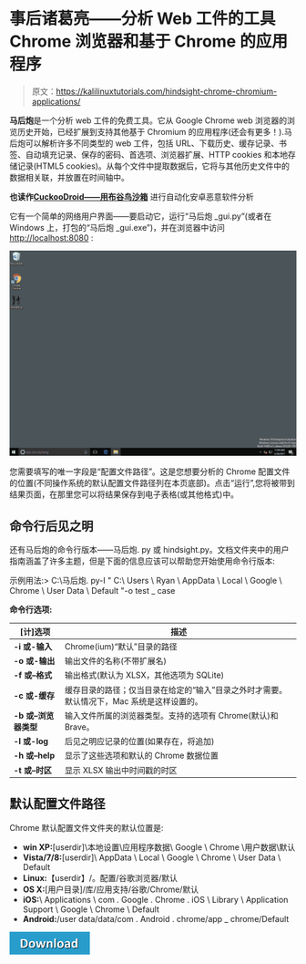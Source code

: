 # 事后诸葛亮——分析 Web 工件的工具 Chrome 浏览器和基于 Chrome 的应用程序

> 原文：<https://kalilinuxtutorials.com/hindsight-chrome-chromium-applications/>

**马后炮**是一个分析 web 工件的免费工具。它从 Google Chrome web 浏览器的浏览历史开始，已经扩展到支持其他基于 Chromium 的应用程序(还会有更多！).马后炮可以解析许多不同类型的 web 工件，包括 URL、下载历史、缓存记录、书签、自动填充记录、保存的密码、首选项、浏览器扩展、HTTP cookies 和本地存储记录(HTML5 cookies)。从每个文件中提取数据后，它将与其他历史文件中的数据相关联，并放置在时间轴中。

**也读作[CuckooDroid——用布谷鸟沙箱](https://kalilinuxtutorials.com/cuckoodroid-android-malware/)** 进行自动化安卓恶意软件分析

它有一个简单的网络用户界面——要启动它，运行“马后炮 _gui.py”(或者在 Windows 上，打包的“马后炮 _gui.exe”)，并在浏览器中访问 [http://localhost:8080](http://localhost:8080) :

![](img//34c5a0c92f5d37f225dd910e7ac2c565.png)

您需要填写的唯一字段是“配置文件路径”。这是您想要分析的 Chrome 配置文件的位置(不同操作系统的默认配置文件路径列在本页底部)。点击“运行”,您将被带到结果页面，在那里您可以将结果保存到电子表格(或其他格式)中。

## **命令行后见之明**

还有马后炮的命令行版本——马后炮. py 或 hindsight.py。文档文件夹中的用户指南涵盖了许多主题，但是下面的信息应该可以帮助您开始使用命令行版本:

示例用法:> C:\马后炮. py-I " C:\ Users \ Ryan \ AppData \ Local \ Google \ Chrome \ User Data \ Default "-o test _ case

**命令行选项:**

| [计]选项 | 描述 |
| --- | --- |
| **-i 或-输入** | Chrome(ium)“默认”目录的路径 |
| **-o 或-输出** | 输出文件的名称(不带扩展名) |
| **-f 或–格式** | 输出格式(默认为 XLSX，其他选项为 SQLite) |
| **-c 或-缓存** | 缓存目录的路径；仅当目录在给定的“输入”目录之外时才需要。默认情况下，Mac 系统是这样设置的。 |
| **-b 或–浏览器类型** | 输入文件所属的浏览器类型。支持的选项有 Chrome(默认)和 Brave。 |
| **-l 或-log** | 后见之明应记录的位置(如果存在，将追加) |
| **-h 或–help** | 显示了这些选项和默认的 Chrome 数据位置 |
| **-t 或–时区** | 显示 XLSX 输出中时间戳的时区 |

## **默认配置文件路径**

Chrome 默认配置文件文件夹的默认位置是:

*   **win XP:**[userdir]\本地设置\应用程序数据\ Google \ Chrome \用户数据\默认
*   **Vista/7/8:**[userdir]\ AppData \ Local \ Google \ Chrome \ User Data \ Default
*   **Linux:**【userdir】/。配置/谷歌浏览器/默认
*   **OS X:**[用户目录]/库/应用支持/谷歌/Chrome/默认
*   **iOS:**\ Applications \ com . Google . Chrome . iOS \ Library \ Application Support \ Google \ Chrome \ Default
*   **Android:**/user data/data/com . Android . chrome/app _ chrome/Default

[![](img//d861a9096555aeb1980fc054015933d7.png)](https://github.com/obsidianforensics/hindsight)